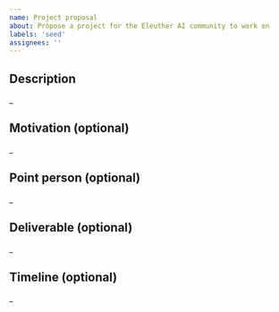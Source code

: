 ```yaml
---
name: Project proposal
about: Propose a project for the Eleuther AI community to work on
labels: 'seed'
assignees: ''
---
```


## Description

_ 

## Motivation (optional)

_ 

## Point person (optional)

_ 

## Deliverable (optional)

_ 

## Timeline (optional)

_ 
